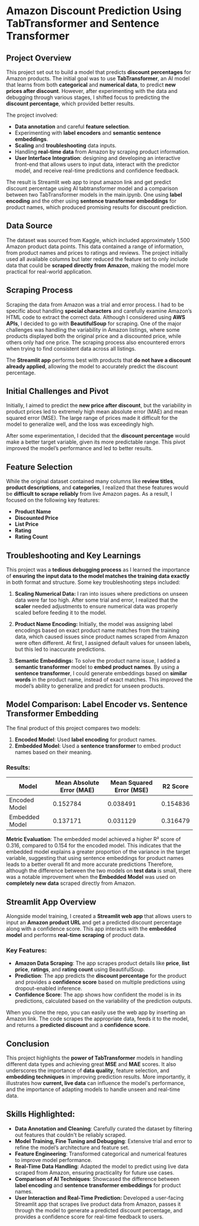 # Amazon Discount Prediction Using TabTransformer and Sentence Transformer

## Project Overview
This project set out to build a model that predicts **discount percentages** for Amazon products. The initial goal was to use **TabTransformer**, an AI model that learns from both **categorical** and **numerical data**, to predict **new prices after discount**. However, after experimenting with the data and debugging through various stages, I shifted focus to predicting the **discount percentage**, which provided better results.

The project involved:
- **Data annotation** and careful **feature selection**.
- Experimenting with **label encoders** and **semantic sentence embeddings**.
- **Scaling** and **troubleshooting** data inputs.
- Handling **real-time data** from Amazon by scraping product information.
- **User Interface Integration**: designing and developing an interactive front-end that allows users to input data, interact with the predictor model, and receive real-time predictions and confidence feedback. 

The result is Streamlit web app to input amazon link and get predict discount percentage using AI tabtransformer model and a comparison between two TabTransformer models in the main.ipynb. One using **label encoding** and the other using **sentence transformer embeddings** for product names, which produced promising results for discount prediction.

## Data Source
The dataset was sourced from Kaggle, which included approximately 1,500 Amazon product data points. This data contained a range of information, from product names and prices to ratings and reviews. The project initially used all available columns but later reduced the feature set to only include data that could be **scraped directly from Amazon**, making the model more practical for real-world application.

## Scraping Process
Scraping the data from Amazon was a trial and error process. I had to be specific about handling **special characters** and carefully examine Amazon’s HTML code to extract the correct data. Although I considered using **AWS APIs**, I decided to go with **BeautifulSoup** for scraping. One of the major challenges was handling the variability in Amazon listings, where some products displayed both the original price and a discounted price, while others only had one price. The scraping process also encountered errors when trying to find consistent data across all listings.

The **Streamlit app** performs best with products that **do not have a discount already applied**, allowing the model to accurately predict the discount percentage.

## Initial Challenges and Pivot
Initially, I aimed to predict the **new price after discount**, but the variability in product prices led to extremely high mean absolute error (MAE) and mean squared error (MSE). The large range of prices made it difficult for the model to generalize well, and the loss was exceedingly high.

After some experimentation, I decided that the **discount percentage** would make a better target variable, given its more predictable range. This pivot improved the model’s performance and led to better results.

## Feature Selection
While the original dataset contained many columns like **review titles**, **product descriptions**, and **categories**, I realized that these features would be **difficult to scrape reliably** from live Amazon pages. As a result, I focused on the following key features:
- **Product Name**
- **Discounted Price**
- **List Price**
- **Rating**
- **Rating Count**

## Troubleshooting and Key Learnings
This project was a **tedious debugging process** as I learned the importance of **ensuring the input data to the model matches the training data exactly** in both format and structure. Some key troubleshooting steps included:

1. **Scaling Numerical Data:** I ran into issues where predictions on unseen data were far too high. After some trial and error, I realized that the **scaler** needed adjustments to ensure numerical data was properly scaled before feeding it to the model.
   
2. **Product Name Encoding:** Initially, the model was assigning label encodings based on exact product name matches from the training data, which caused issues since product names scraped from Amazon were often different. At first, I assigned default values for unseen labels, but this led to inaccurate predictions.

3. **Semantic Embeddings:** To solve the product name issue, I added a **semantic transformer** model to **embed product names**. By using a **sentence transformer**, I could generate embeddings based on **similar words** in the product name, instead of exact matches. This improved the model’s ability to generalize and predict for unseen products.

## Model Comparison: Label Encoder vs. Sentence Transformer Embedding
The final product of this project compares two models:
1. **Encoded Model**: Used **label encoding** for product names.
2. **Embedded Model**: Used a **sentence transformer** to embed product names based on their meaning.

### Results:

| Model            | Mean Absolute Error (MAE) | Mean Squared Error (MSE) | R2 Score   |
|------------------|--------------------------|--------------------------|------------|
| Encoded Model    | 0.152784                  | 0.038491                  | 0.154836   |
| Embedded Model   | 0.137171                  | 0.031129                  | 0.316479   |



**Metric Evaluation**: The embedded model achieved a higher R² score of 0.316, compared to 0.154 for the encoded model. This indicates that the embedded model explains a greater proportion of the variance in the target variable, suggesting that using sentence embeddings for product names leads to a better overall fit and more accurate predictions
Therefore, although the difference between the two models on **test data** is small, there was a notable improvement when the **Embedded Model** was used on **completely new data** scraped directly from Amazon.

## Streamlit App Overview
Alongside model training, I created a **Streamlit web app** that allows users to input an **Amazon product URL** and get a predicted discount percentage along with a confidence score. This app interacts with the **embedded model** and performs **real-time scraping** of product data.

### Key Features:
- **Amazon Data Scraping**: The app scrapes product details like **price**, **list price**, **ratings**, and **rating count** using BeautifulSoup.
- **Prediction**: The app predicts the **discount percentage** for the product and provides a **confidence score** based on multiple predictions using dropout-enabled inference.
- **Confidence Score**: The app shows how confident the model is in its predictions, calculated based on the variability of the prediction outputs.

When you clone the repo, you can easily use the web app by inserting an Amazon link. The code scrapes the appropriate data, feeds it to the model, and returns a **predicted discount** and a **confidence score**.

## Conclusion
This project highlights the **power of TabTransformer** models in handling different data types and achieving great **MSE** and **MAE** scores. It also underscores the importance of **data quality**, feature selection, and **embedding techniques** in improving prediction results. More importantly, it illustrates how **current, live data** can influence the model's performance, and the importance of adapting models to handle unseen and real-time data.

## Skills Highlighted:
- **Data Annotation and Cleaning**: Carefully curated the dataset by filtering out features that couldn't be reliably scraped.
- **Model Training, Fine Tuning and Debugging**: Extensive trial and error to refine the model’s architecture and feature set.
- **Feature Engineering**: Transformed categorical and numerical features to improve model performance.
- **Real-Time Data Handling**: Adapted the model to predict using live data scraped from Amazon, ensuring practicality for future use cases.
- **Comparison of AI Techniques**: Showcased the difference between **label encoding** and **sentence transformer embeddings** for product names.
- **User Interaction and Real-Time Prediction:** Developed a user-facing Streamlit app that scrapes live product data from Amazon, passes it through the model to generate a predicted discount percentage, and provides a confidence score for real-time feedback to users.

